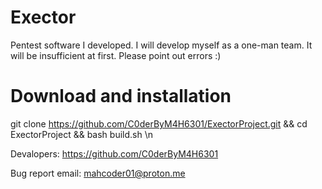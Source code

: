 # Exector
Pentest software I developed. I will develop myself as a one-man team. It will be insufficient at first. Please point out errors :) 
# Download and installation
git clone https://github.com/C0derByM4H6301/ExectorProject.git && cd ExectorProject && bash build.sh \n

Devalopers: 
https://github.com/C0derByM4H6301 

Bug report email: 
mahcoder01@proton.me

